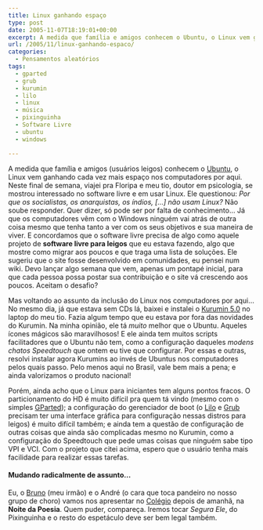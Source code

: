 ```yaml
---
title: Linux ganhando espaço
type: post
date: 2005-11-07T18:19:01+00:00
excerpt: A medida que família e amigos conhecem o Ubuntu, o Linux vem ganhando cada vez mais espaço nos computadores por aqui...
url: /2005/11/linux-ganhando-espaco/
categories:
  - Pensamentos aleatórios
tags:
  - gparted
  - grub
  - kurumin
  - lilo
  - linux
  - música
  - pixinguinha
  - Software Livre
  - ubuntu
  - windows

---
```

A medida que família e amigos (usuários leigos) conhecem o [Ubuntu][1], o Linux vem ganhando cada vez mais espaço nos computadores por aqui. Neste final de semana, viajei pra Floripa e meu tio, doutor em psicologia, se mostrou interessado no software livre e em usar Linux. Ele questionou: _Por que os socialistas, os anarquistas, os índios, […] não usam Linux?_ Não soube responder. Quer dizer, só pode ser por falta de conhecimento… Já que os computadores vêm com o Windows ninguém vai atrás de outra coisa mesmo que tenha tanto a ver com os seus objetivos e sua maneira de viver. E concordamos que o software livre precisa de algo como aquele projeto de **software livre para leigos** que eu estava fazendo, algo que mostre como migrar aos poucos e que traga uma lista de soluções. Ele sugeriu que o site fosse desenvolvido em comunidades, eu pensei num wiki. Devo lançar algo semana que vem, apenas um pontapé inicial, para que cada pessoa possa postar sua contribuição e o site vá crescendo aos poucos. Aceitam o desafio?

Mas voltando ao assunto da inclusão do Linux nos computadores por aqui… No mesmo dia, já que estava sem CDs lá, baixei e instalei o [Kurumin 5.0][2] no laptop do meu tio. Fazia algum tempo que eu estava por fora das novidades do Kurumin. Na minha opinião, ele tá _muito_ melhor que o Ubuntu. Aqueles ícones mágicos são maravilhosos! E ele ainda tem muitos scripts facilitadores que o Ubuntu não tem, como a configuração daqueles _modens chatos Speedtouch_ que ontem eu tive que configurar. Por essas e outras, resolvi instalar agora Kurumins ao invés de Ubuntus nos computadores pelos quais passo. Pelo menos aqui no Brasil, vale bem mais a pena; e ainda valorizamos o produto nacional!

Porém, ainda acho que o Linux para iniciantes tem alguns pontos fracos. O particionamento do HD é muito difícil pra quem tá vindo (mesmo com o simples [GParted][3]); a configuração do gerenciador de boot (o [Lilo][4] e [Grub][5] precisam ter uma interface gráfica para configuração nessas distros para leigos) é muito difícil também; e ainda tem a questão de configuração de outras coisas que ainda são complicadas mesmo no Kurumin, como a configuração do Speedtouch que pede umas coisas que ninguém sabe tipo VPI e VCI. Com o projeto que citei acima, espero que o usuário tenha mais facilidade para realizar essas tarefas.

#### Mudando radicalmente de assunto…

Eu, o [Bruno][6] (meu irmão) e o André (o cara que toca pandeiro no nosso grupo de choro) vamos nos apresentar no [Colégio][7] depois de amanhã, na **Noite da Poesia**. Quem puder, compareça. Iremos tocar _Segura Ele_, do Pixinguinha e o resto do espetáculo deve ser bem legal também.

 [1]: http://www.ubuntu.com
 [2]: http://www.guiadohardware.net/kurumin
 [3]: http://gparted.sourceforge.net/
 [4]: http://www.tldp.org/HOWTO/LILO.html
 [5]: http://www.gnu.org/software/grub/
 [6]: http://brunomadeira.blogspot.com
 [7]: http://www.salesianoitajai.g12.br


